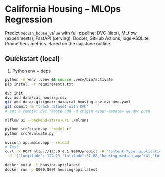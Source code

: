 # California Housing – MLOps Regression

Predict `median_house_value` with full pipeline: DVC (data), MLflow (experiments), FastAPI (serving), Docker, GitHub Actions, logs→SQLite, Prometheus metrics. Based on the capstone outline.

## Quickstart (local)

1. Python env + deps

```bash
python -m venv .venv && source .venv/bin/activate
pip install -r requirements.txt

dvc init
dvc add data/cal_housing.csv
git add data/.gitignore data/cal_housing.csv.dvc dvc.yaml
git commit -m "track dataset with DVC"
# set a remote: dvc remote add -d origin <your-remote> && dvc push

mlflow ui --backend-store-uri ./mlruns

python src/train.py --model rf
python src/evaluate.py

uvicorn api.main:app --reload
# Test
curl -X POST http://127.0.0.1:8000/predict -H "Content-Type: application/json" \
 -d '{"longitude":-122.23,"latitude":37.88,"housing_median_age":41,"total_rooms":880,"total_bedrooms":129,"population":322,"households":126,"median_income":8.3252,"ocean_proximity":"INLAND"}'

docker build -t housing-api:latest .
docker run -p 8000:8000 housing-api:latest
```

